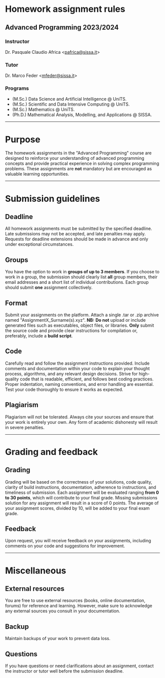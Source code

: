 # Homework assignment rules
## Advanced Programming 2023/2024

### Instructor
Dr. Pasquale Claudio Africa <<pafrica@sissa.it>>

### Tutor
Dr. Marco Feder <<mfeder@sissa.it>>

### Programs
- (M.Sc.) Data Science and Artificial Intelligence @ UniTS.
- (M.Sc.) Scientific and Data Intensive Computing @ UniTS.
- (M.Sc.) Mathematics @ UniTS.
- (Ph.D.) Mathematical Analysis, Modelling, and Applications @ SISSA.

---

# Purpose
The homework assignments in the "Advanced Programming" course are designed to reinforce your understanding of advanced programming concepts and provide practical experience in solving complex programming problems. These assignments are **not** mandatory but are encouraged as valuable learning opportunities.

---

# Submission guidelines
## Deadline
All homework assignments must be submitted by the specified deadline. Late submissions may not be accepted, and late penalties may apply. Requests for deadline extensions should be made in advance and only under exceptional circumstances.

## Groups
You have the option to work in **groups of up to 3 members**. If you choose to work in a group, the submission should clearly list **all** group members, their email addresses and a short list of individual contributions. Each group should submit **one** assignment collectively.

## Format
Submit your assignments on the  platform. Attach a single .tar or .zip archive named "AssignmentX_Surname(s).xyz".
**NB:** **Do not** upload or include generated files such as executables, object files, or libraries. **Only** submit the source code and provide clear instructions for compilation or, preferably, include a **build script**.

## Code
Carefully read and follow the assignment instructions provided. Include comments and documentation within your code to explain your thought process, algorithms, and any relevant design decisions. Strive for high-quality code that is readable, efficient, and follows best coding practices. Proper indentation, naming conventions, and error handling are essential. Test your code thoroughly to ensure it works as expected.

## Plagiarism
Plagiarism will not be tolerated. Always cite your sources and ensure that your work is entirely your own. Any form of academic dishonesty will result in severe penalties.

---

# Grading and feedback

## Grading
Grading will be based on the correctness of your solutions, code quality, clarity of build instructions, documentation, adherence to instructions, and timeliness of submission. Each assignment will be evaluated ranging **from 0 to 30 points**, which will contribute to your final grade. Missing submissions solution for any assignment will result in a score of 0 points. The average of your assignment scores, divided by 10, will be added to your final exam grade.

## Feedback
Upon request, you will receive feedback on your assignments, including comments on your code and suggestions for improvement.

---

# Miscellaneous

## External resources
You are free to use external resources (books, online documentation, forums) for reference and learning. However, make sure to acknowledge any external sources you consult in your documentation.

## Backup
Maintain backups of your work to prevent data loss.

## Questions
If you have questions or need clarifications about an assignment, contact the instructor or tutor well before the submission deadline.
